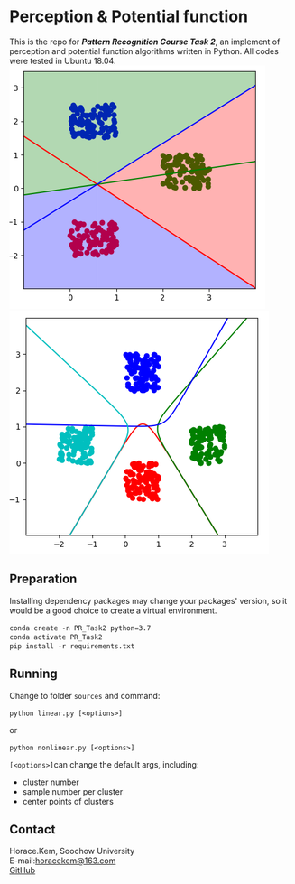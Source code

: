 # Perception & Potential function
This is the repo for ***Pattern Recognition Course Task 2***, an implement of perception and potential
 function algorithms written in Python. All codes were tested in Ubuntu 18.04.  
 ![avatar](./pics/linear.png)
 ![avatar](./pics/nonlinear.png)  
  ## Preparation
 Installing dependency packages may change your packages' version, so it would be a good choice to create a virtual 
 environment.   
```
conda create -n PR_Task2 python=3.7
conda activate PR_Task2
pip install -r requirements.txt
```
## Running
Change to folder ```sources``` and command:   
```
python linear.py [<options>] 
``` 
or
```
python nonlinear.py [<options>] 
```
```[<options>]```can change the default args, including:  
+ cluster number
+ sample number per cluster
+ center points of clusters
## Contact
Horace.Kem, Soochow University   
E-mail:horacekem@163.com   
[GitHub](github.com/horacekem)